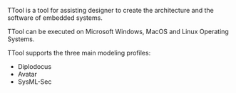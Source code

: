 TTool is a tool for assisting designer to create the architecture and the software of embedded systems.

TTool can be executed on Microsoft Windows, MacOS and Linux Operating Systems.

TTool supports the three main modeling profiles:
- Diplodocus
- Avatar
- SysML-Sec